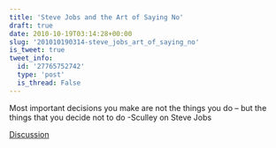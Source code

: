 ```yaml
---
title: 'Steve Jobs and the Art of Saying No'
draft: true
date: 2010-10-19T03:14:28+00:00
slug: '201010190314-steve_jobs_art_of_saying_no'
is_tweet: true
tweet_info:
  id: '27765752742'
  type: 'post'
  is_thread: False
---
```




Most important decisions you make are not the things you do – but the things that you decide not to do -Sculley on Steve Jobs

[Discussion](https://x.com/sytelus/status/27765752742)
